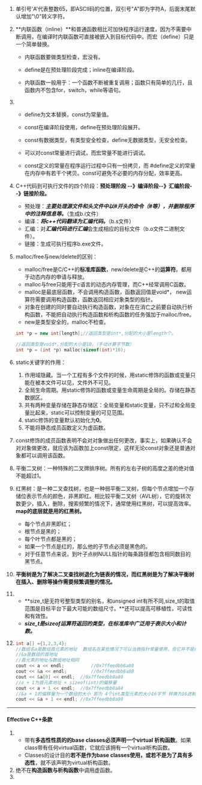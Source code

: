 1. 单引号'A'代表整数65，即ASCII码的位置，双引号"A"即为字符A，后面末尾默认增加"\0"转义字符。

2. **内联函数（inline）**和普通函数相比可加快程序运行速度，因为不需要中断调用，在编译时内联函数可直接被嵌入到目标代码中。而宏（define）只是一个简单替换。

   - 内联函数要做类型检查，宏没有。

   - define是在预处理阶段完成；inline在编译阶段。

   - 内联函数一般用于：一个函数不断被重复调用；函数只有简单的几行，且函数内不包含for，switch，while等语句。

3. - define为文本替换，const为常量值。

   - const在编译阶段使用，define在预处理阶段展开。
   - const有数据类型，有类型安全检查，define无数据类型，无安全检查。
   - 可以对const常量进行调试，而宏常量不能进行调试。
   - const定义的常量在程序运行过程中只有一份拷贝，而 #define定义的常量在内存中有若干个拷贝。const可避免不必要的内存分配，效率更高。

4. C++代码到可执行文件的四个阶段：**预处理阶段 --》编译阶段--》汇编阶段--》链接阶段。**

   - 预处理：***主要处理源文件和头文件中以#开头的命令（#<iostream>等），并删除程序中的注释信息等。***（生成b.i文件）
   - 编译：***将c++代码翻译为汇编代码。***（b.s文件）
   - 汇编：对***汇编代码进行汇编***会生成相应的目标文件（b.o文件二进制文件）。
   - 链接：生成可执行程序b.exe文件。

5. malloc/free与new/delete的区别：

   - malloc/free是C/C++的**标准库函数**，new/delete是C++的**运算符**。都用于动态内存的申请与释放。
   - malloc与free只能用于c语言的动态内存管理，而C++经常调用C函数。
   - malloc是最底层函数，不会调用构造函数，函数返回值是void*， new运算符需要调用构造函数，函数返回相应对象类型的指针。
   - 对象在创建的同时要自动执行构造函数，对象在在消亡之前要自动执行析构函数，不能把自动执行构造函数和析构函数的任务强加于malloc/free。
   - new是类型安全的，malloc不检查。

   ```cpp
   int *p = new int[length];//返回类型是int*,分配的大小是length个。
   
   //返回类型是void*,分配的大小是10。（手动计算字节数）
   int *p = (int *p) malloc(sizeof(int)*10);
   ```

6. static关键字的作用：

   1. 作用域隐藏。当一个工程有多个文件的时候，用static修饰的函数或变量只能在被本文件可以见，文件外不可见。
   2. 全局生命周期。用static修饰的函数或变量生命周期是全局的。存储在静态数据区。
   3. 共有两种变量存储在静态存储区：全局变量和static变量，只不过和全局变量比起来，static可以控制变量的可见范围。
   4. static修饰的变量默认初始化为**0**。
   5. 不能将静态成员函数定义为虚函数。

7. const修饰的成员函数表明不会对对象做出任何更改，事实上，如果确认不会对对象做更改，就应该为函数加上const限定，这样无论const对象还是普通对象都可以调用该函数。

8. 平衡二叉树：一种特殊的二叉牌排序树。所有的左右子树的高度之差的绝对值不能超过1。

9. 红黑树：是一种二叉查找树，也是一种弱平衡二叉树，但每个节点增加一个存储位表示节点的颜色，非黑即红。相比较平衡二叉树（AVL树），它的旋转次数更少，插入，删除，搜索频繁的情况下，通常使用红黑树，可以提高效率。**map的底层就是用的红黑树。**

   - 每个节点非黑即红；
   - 根节点是黑的；
   - 每个叶节点都是黑的；
   - 如果一个节点是红的，那么他的子节点必须是黑色的。
   - 对于任意节点来说，到叶子点树NULL指针的每条路径都包含相同数目的黑节点。

10. **平衡树是为了解决二叉查找树退化为链表的情况，而红黑树是为了解决平衡树在插入、删除等操作需要频繁调整的情况。**

11. - **size_t是无符号整型类型的别名，和unsigned int有所不同,size_t的取值范围是目标平台下最大可能的数组尺寸。**还可以提高可移植性，可读性和有效性。
    - ***size_t是sizeof运算符返回的类型，在标准库中广泛用于表示大小和计数。***
    
12. ```cpp
    int a[] ={1,2,3,4};
    //数组名a是数组首元素的地址  数组名在某些情况下可以当做指针常量使用，但它并不是指针
    //&a是数组的首地址  
    //首元素的地址与数组地址相同
    cout << a << endl;  		//0x7ffeedbb8a80
    cout << &a << endl;			//0x7ffeedbb8a80
    cout << &a[0] << endl; 	//0x7ffeedbb8a80
    //a + 1为首元素地址 + sizeof(int)的偏移量
    cout << a + 1 << endl;	//0x7ffeedbb8a84
    //&a + 1的偏移量为一个数组的大小 即为 4个int类型元素的大小16字节 转换为16进制
    cout << &a + 1 << endl; //0x7ffeedbb8a90
    
    ```







---

#### Effective C++条款

1. - 带有**多态性性质的的base  classes必须声明一个virtual 析构函数**。如果class带有任何virtual函数，它就应该拥有一个virtual析构函数。
    - Classes的设计目的**若不是作为base classes使用，或若不是为了具有多态性**，就不该声明为virtual析构函数。
2. 绝不在**构造函数与析构函数**中调用虚函数。
3. 











